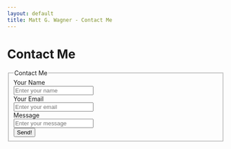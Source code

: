 ```yaml
---
layout: default
title: Matt G. Wagner - Contact Me
---
```


# Contact Me

<form action="https://airform.io/Website@MattGWagner.com" method="post" class="form-horizontal">
<fieldset>

<!-- Form Name -->
<legend>Contact Me</legend>

<!-- Text input-->
<div class="form-group">
  <label class="col-md-4 control-label" for="textinput">Your Name</label>  
  <div class="col-md-4">
  <input id="textinput" name="textinput" type="text" placeholder="Enter your name" class="form-control input-md" required="">
    
  </div>
</div>

<!-- Text input-->
<div class="form-group">
  <label class="col-md-4 control-label" for="textinput">Your Email</label>  
  <div class="col-md-4">
  <input id="textinput" name="textinput" type="text" placeholder="Enter your email" class="form-control input-md" required="">
    
  </div>
</div>

<!-- Text input-->
<div class="form-group">
  <label class="col-md-4 control-label" for="textinput">Message</label>  
  <div class="col-md-8">
  <input id="textinput" name="textinput" type="text" placeholder="Enter your message" class="form-control input-md">
    
  </div>
</div>

<!-- Button -->
<div class="form-group">
  <label class="col-md-4 control-label" for="singlebutton"></label>
  <div class="col-md-4">
    <button id="singlebutton" name="singlebutton" class="btn btn-primary">Send!</button>
  </div>
</div>

</fieldset>
</form>
